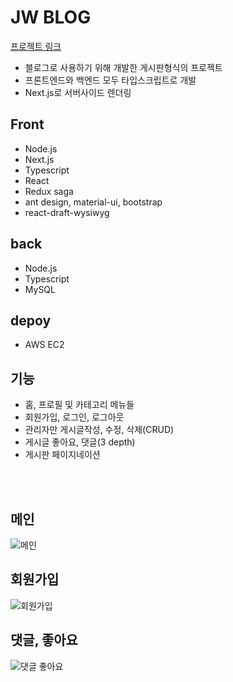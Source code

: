 # JW BLOG
[프로젝트 링크](https://jdoub.me)

- 블로그로 사용하기 위해 개발한 게시판형식의 프로젝트
- 프론트엔드와 백엔드 모두 타입스크립트로 개발
- Next.js로 서버사이드 렌더링

## Front
- Node.js
- Next.js
- Typescript
- React
- Redux saga
- ant design, material-ui, bootstrap
- react-draft-wysiwyg

## back
- Node.js
- Typescript
- MySQL

## depoy
- AWS EC2

## 기능
- 홈, 프로필 및 카테고리 메뉴들
- 회원가입, 로그인, 로그아웃
- 관리자만 게시글작성, 수정, 삭제(CRUD)
- 게시글 좋아요, 댓글(3 depth)
- 게시판 페이지네이션

<br />
<br />

## 메인
![메인](https://user-images.githubusercontent.com/31175133/123537402-2c9e2900-d76a-11eb-975a-b0b11ad6ca7e.PNG)

## 회원가입
![회원가입](https://user-images.githubusercontent.com/31175133/123537407-3b84db80-d76a-11eb-8744-ae8ea2030ad0.PNG)

## 댓글, 좋아요
![댓글 좋아요](https://user-images.githubusercontent.com/31175133/123537417-450e4380-d76a-11eb-8e14-b828ff4e8950.PNG)

